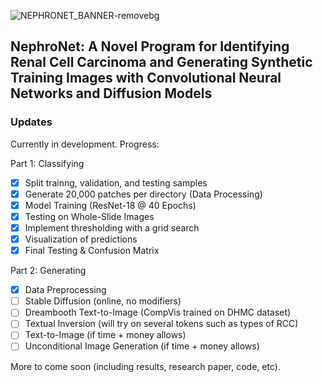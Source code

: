 ![NEPHRONET_BANNER-removebg](https://user-images.githubusercontent.com/69687926/210128807-13c16e13-4502-43ea-9654-f94a16fdf03b.png)
## NephroNet: A Novel Program for Identifying Renal Cell Carcinoma and Generating Synthetic Training Images with Convolutional Neural Networks and Diffusion Models

### Updates
Currently in development. Progress:

Part 1: Classifying
- [x] Split trainng, validation, and testing samples
- [x] Generate 20,000 patches per directory (Data Processing)
- [x] Model Training (ResNet-18 @ 40 Epochs)
- [x] Testing on Whole-Slide Images
- [x] Implement thresholding with a grid search
- [x] Visualization of predictions
- [x] Final Testing & Confusion Matrix

Part 2: Generating
- [x] Data Preprocessing
- [ ] Stable Diffusion (online, no modifiers)
- [ ] Dreambooth Text-to-Image (CompVis trained on DHMC dataset)
- [ ] Textual Inversion (will try on several tokens such as types of RCC)
- [ ] Text-to-Image (if time + money allows)
- [ ] Unconditional Image Generation (if time + money allows)

More to come soon (including results, research paper, code, etc).
